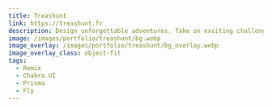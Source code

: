 ```yaml
---
title: Treashunt
link: https://treashunt.fr
description: Design unforgettable adventures. Take on exciting challenges.
image: /images/portfolio/treashunt/bg.webp
image_overlay: /images/portfolio/treashunt/bg_overlay.webp
image_overlay_class: object-fit
tags:
  - Remix
  - Chakra UI
  - Prisma
  - Fly
---
```

